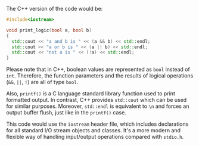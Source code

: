 The C++ version of the code would be:

```cpp
#include<iostream>

void print_logic(bool a, bool b)
{
  std::cout << "a and b is " << (a && b) << std::endl;
  std::cout << "a or b is " << (a || b) << std::endl;
  std::cout << "not a is " << (!a) << std::endl;
}
``` 

Please note that in C++, boolean values are represented as `bool` instead of `int`. Therefore, the function parameters and the results of logical operations (`&&`, `||`, `!`) are all of type `bool`.

Also, `printf()` is a C language standard library function used to print formatted output. In contrast, C++ provides `std::cout` which can be used for similar purposes. Moreover, `std::endl` is equivalent to `\n` and forces an output buffer flush, just like in the `printf()` case.

This code would use the `iostream` header file, which includes declarations for all standard I/O stream objects and classes. It's a more modern and flexible way of handling input/output operations compared with `stdio.h`.
